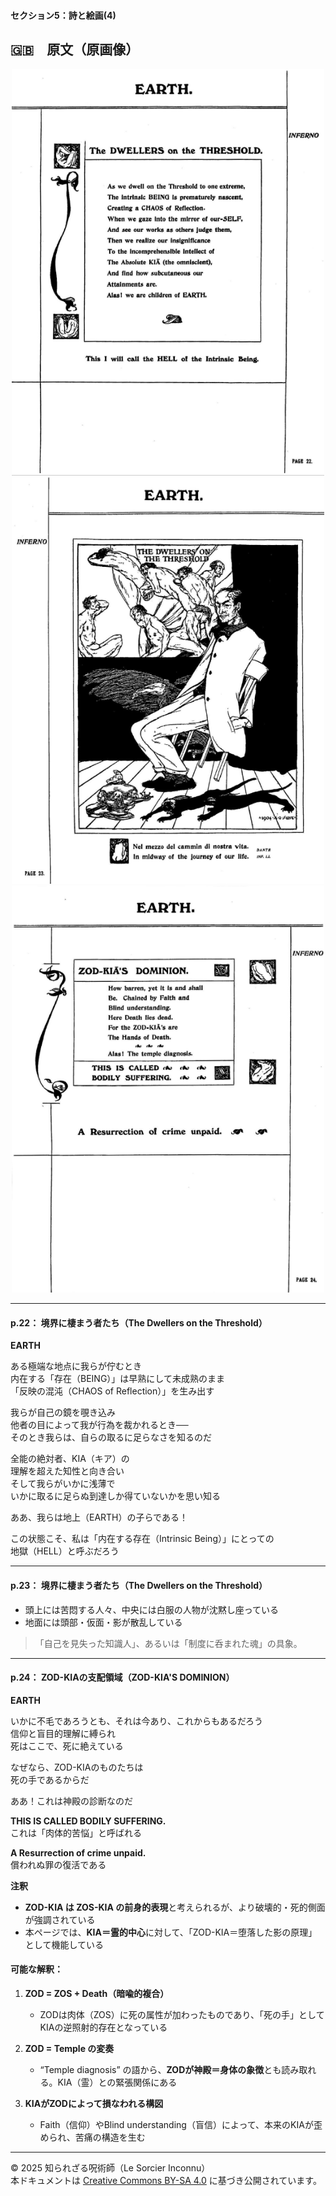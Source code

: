 #### セクション5：詩と絵画(4)

## 🇬🇧　原文（原画像）

<div align="center">
 <img src="if22.png" width="500"><br>
 <img src="if23.png" width="500"><br>
 <img src="if24.png" width="500"><br>
</div>

---

#### p.22： 境界に棲まう者たち（The Dwellers on the Threshold）

**EARTH**  

ある極端な地点に我らが佇むとき  
内在する「存在（BEING）」は早熟にして未成熟のまま  
「反映の混沌（CHAOS of Reflection）」を生み出す  

我らが自己の鏡を覗き込み  
他者の目によって我が行為を裁かれるとき──  
そのとき我らは、自らの取るに足らなさを知るのだ  

全能の絶対者、KIA（キア）の  
理解を超えた知性と向き合い  
そして我らがいかに浅薄で  
いかに取るに足らぬ到達しか得ていないかを思い知る  

ああ、我らは地上（EARTH）の子らである！  

この状態こそ、私は「内在する存在（Intrinsic Being）」にとっての  
地獄（HELL）と呼ぶだろう

---

#### p.23： 境界に棲まう者たち（The Dwellers on the Threshold）

- 頭上には苦悶する人々、中央には白服の人物が沈黙し座っている
- 地面には頭部・仮面・影が散乱している

> 「自己を見失った知識人」、あるいは「制度に呑まれた魂」の具象。

---

#### p.24： ZOD-KIAの支配領域（ZOD-KIA'S DOMINION）

**EARTH**  

いかに不毛であろうとも、それは今あり、これからもあるだろう  
信仰と盲目的理解に縛られ  
死はここで、死に絶えている  

なぜなら、ZOD-KIAのものたちは  
死の手であるからだ  

ああ！これは神殿の診断なのだ  

**THIS IS CALLED BODILY SUFFERING.**  
これは「肉体的苦悩」と呼ばれる  

**A Resurrection of crime unpaid.**  
償われぬ罪の復活である

**注釈**

- **ZOD-KIA は ZOS-KIA の前身的表現**と考えられるが、より破壊的・死的側面が強調されている
- 本ページでは、**KIA＝霊的中心**に対して、「ZOD-KIA＝堕落した影の原理」として機能している

#### 可能な解釈：

1. **ZOD = ZOS + Death（暗喩的複合）**  
   - ZODは肉体（ZOS）に死の属性が加わったものであり、「死の手」としてKIAの逆照射的存在となっている

2. **ZOD = Temple の変奏**  
   - “Temple diagnosis” の語から、**ZODが神殿＝身体の象徴**とも読み取れる。KIA（霊）との緊張関係にある

3. **KIAがZODによって損なわれる構図**  
   - Faith（信仰）やBlind understanding（盲信）によって、本来のKIAが歪められ、苦痛の構造を生む

---

© 2025 知られざる呪術師（Le Sorcier Inconnu）  
本ドキュメントは [Creative Commons BY-SA 4.0](https://creativecommons.org/licenses/by-sa/4.0/deed.ja) に基づき公開されています。
